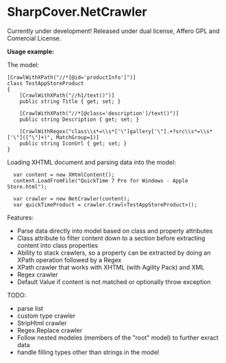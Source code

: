 SharpCover.NetCrawler
=====================

Currently under development!
Released under dual license, Affero GPL and Comercial License.

**Usage example:**

  The model:
  
    [CrawlWithXPath("//*[@id='productInfo']")]
    class TestAppStoreProduct
    {
        [CrawlWithXPath("//h1/text()")]
        public string Title { get; set; }

        [CrawlWithXPath("//*[@class='description']/text()")]
        public string Description { get; set; }

        [CrawlWithRegex("class\\s*=\\s*['\"]gallery['\"].+?src\\s*=\\s*['\"]([^\"]+)", MatchGroup=1)]
        public string IconUrl { get; set; }
    }
  
  Loading XHTML document and parsing data into the model:
  
      var content = new XHtmlContent();
      content.LoadFromFile("QuickTime 7 Pro for Windows - Apple Store.html");

      var crawler = new NetCrawler(content);
      var quickTimeProduct = crawler.Crawl<TestAppStoreProduct>();
      

Features:
- Parse data directly into model based on class and property attributes
- Class attribute to filter content down to a section before extracting content into class properties
- Ability to stack crawlers, so a property can be extracted by doing an XPath operation followed by a Regex
- XPath crawler that works with XHTML (with Agility Pack) and XML
- Regex crawler
- Default Value if content is not matched or optionally throw exception

TODO:
- parse list
- custom type crawler
- StripHtml crawler
- Regex.Replace crawler
- Follow nested modeles (members of the "root" model) to further exract data
- handle filling types other than strings in the model

